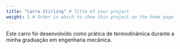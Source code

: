 ```yaml
---
title: "Carro Stirling" # Title of your project
weight: 1 # Order in which to show this project on the home page
---
```


Este carro foi desenvolvido como prática de termodinâmica durante a minha graduação em engenharia mecânica.